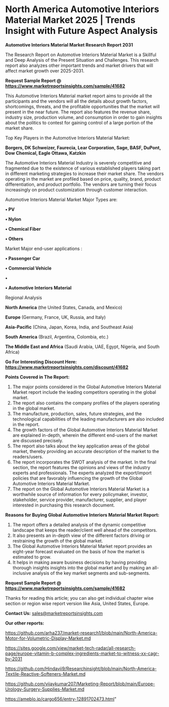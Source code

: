 # North America Automotive Interiors Material Market 2025 | Trends Insight with Future Aspect Analysis

<strong>Automotive Interiors Material Market Research Report 2031</strong>

The Research Report on Automotive Interiors Material Market is a Skillful and Deep Analysis of the Present Situation and Challenges. This research report also analyzes other important trends and market drivers that will affect market growth over 2025-2031.

<strong>Request Sample Report @ <a href=https://www.marketreportsinsights.com/sample/41682>https://www.marketreportsinsights.com/sample/41682</a></strong>

This Automotive Interiors Material market report aims to provide all the participants and the vendors will all the details about growth factors, shortcomings, threats, and the profitable opportunities that the market will present in the near future. The report also features the revenue share, industry size, production volume, and consumption in order to gain insights about the politics to contest for gaining control of a large portion of the market share.

Top Key Players in the Automotive Interiors Material Market:

<strong>Borgers, DK Schweizer, Faurecia, Lear Corporation, Sage, BASF, DuPont, Dow Chemical, Eagle Ottawa, Katzkin</strong>

The Automotive Interiors Material Industry is severely competitive and fragmented due to the existence of various established players taking part in different marketing strategies to increase their market share. The vendors operating in the market are profiled based on price, quality, brand, product differentiation, and product portfolio. The vendors are turning their focus increasingly on product customization through customer interaction.

Automotive Interiors Material Market Major Types are:

<strong>•  PV

•  Nylon

•  Chemical Fiber

•  Others</strong>

Market Major end-user applications :

<strong>•  Passenger Car

•  Commercial Vehicle

•  

•  Automotive Interiors Material</strong>

Regional Analysis

</u><strong><b>North America</b></strong> (the United States, Canada, and Mexico)

<strong><b>Europe </b></strong>(Germany, France, UK, Russia, and Italy)

<strong><b>Asia-Pacific</b></strong> (China, Japan, Korea, India, and Southeast Asia)

<strong><b>South America</b></strong> (Brazil, Argentina, Colombia, etc.)

<strong><b>The Middle East and Africa</b></strong> (Saudi Arabia, UAE, Egypt, Nigeria, and South Africa)

<strong>Go For Interesting Discount Here: <a href=https://www.marketreportsinsights.com/discount/41682>https://www.marketreportsinsights.com/discount/41682</a></strong>

<strong>Points Covered in The Report:</strong>
<ol>
  <li>The major points considered in the Global Automotive Interiors Material Market report include the leading competitors operating in the global market.</li>
  <li>The report also contains the company profiles of the players operating in the global market.</li>
  <li>The manufacture, production, sales, future strategies, and the technological capabilities of the leading manufacturers are also included in the report.</li>
  <li>The growth factors of the Global Automotive Interiors Material Market are explained in-depth, wherein the different end-users of the market are discussed precisely.</li>
  <li>The report also talks about the key application areas of the global market, thereby providing an accurate description of the market to the readers/users.</li>
  <li>The report incorporates the SWOT analysis of the market. In the final section, the report features the opinions and views of the industry experts and professionals. The experts analyzed the export/import policies that are favorably influencing the growth of the Global Automotive Interiors Material Market.</li>
  <li>The report on the Global Automotive Interiors Material Market is a worthwhile source of information for every policymaker, investor, stakeholder, service provider, manufacturer, supplier, and player interested in purchasing this research document.</li>
</ol>
<strong>Reasons for Buying Global Automotive Interiors Material Market Report:</strong>

<ol>
  <li>The report offers a detailed analysis of the dynamic competitive landscape that keeps the reader/client well ahead of the competitors.</li>
  <li>It also presents an in-depth view of the different factors driving or restraining the growth of the global market.</li>
  <li>The Global Automotive Interiors Material Market report provides an eight-year forecast evaluated on the basis of how the market is estimated to grow.</li>
  <li>It helps in making aware business decisions by having providing thorough insights insights into the global market and by making an all-inclusive analysis of the key market segments and sub-segments.</li>
</ol>
<strong>Request Sample Report @ <a href=https://www.marketreportsinsights.com/sample/41682>https://www.marketreportsinsights.com/sample/41682</a></strong>


Thanks for reading this article; you can also get individual chapter wise section or region wise report version like Asia, United States, Europe.

<strong>Contact Us:</strong>
sales@marketreportsinsights.com

<strong>Our other reports:</strong>

<a href=https://github.com/arha237/market-research1/blob/main/North-America-Motor-for-Volumetric-Display-Market.md>https://github.com/arha237/market-research1/blob/main/North-America-Motor-for-Volumetric-Display-Market.md</a>

<a href=https://sites.google.com/view/market-tech-radar/all-research-page/europe-vitamin-b-complex-ingredients-market-to-witness-xx-cagr-by-2031>https://sites.google.com/view/market-tech-radar/all-research-page/europe-vitamin-b-complex-ingredients-market-to-witness-xx-cagr-by-2031</a>

<a href=https://github.com/Hindavii9/Researchinsight/blob/main/North-America-Textile-Reactive-Softeners-Market.md>https://github.com/Hindavii9/Researchinsight/blob/main/North-America-Textile-Reactive-Softeners-Market.md</a>

<a href=https://github.com/vijaykumar207/Marketing-Report/blob/main/Europe-Urology-Surgery-Supplies-Market.md>https://github.com/vijaykumar207/Marketing-Report/blob/main/Europe-Urology-Surgery-Supplies-Market.md</a>

<a href=https://ameblo.jp/cargo656/entry-12891702473.html>https://ameblo.jp/cargo656/entry-12891702473.html</a>"
